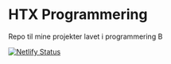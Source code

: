 # HTX Programmering

Repo til mine projekter lavet i programmering B

[![Netlify Status](https://api.netlify.com/api/v1/badges/07346ed7-fcd1-4d48-9794-4705bc195ea9/deploy-status)](https://app.netlify.com/sites/nervous-kowalevski-e49e7c/deploys)
